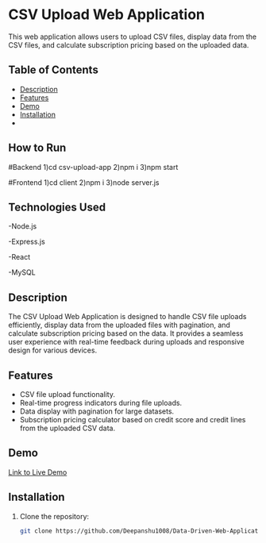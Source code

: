 # CSV Upload Web Application

This web application allows users to upload CSV files, display data from the CSV files, and calculate subscription pricing based on the uploaded data.

## Table of Contents

- [Description](#description)
- [Features](#features)
- [Demo](#demo)
- [Installation](#installation)
- 
## How to Run 
#Backend
1)cd csv-upload-app
2)npm i
3)npm start

#Frontend
1)cd client
2)npm i
3)node server.js


  
## Technologies Used
-Node.js

-Express.js

-React

-MySQL



## Description

The CSV Upload Web Application is designed to handle CSV file uploads efficiently, display data from the uploaded files with pagination, and calculate subscription pricing based on the data. It provides a seamless user experience with real-time feedback during uploads and responsive design for various devices.

## Features

- CSV file upload functionality.
- Real-time progress indicators during file uploads.
- Data display with pagination for large datasets.
- Subscription pricing calculator based on credit score and credit lines from the uploaded CSV data.

## Demo

[Link to Live Demo](#) <!-- Update with the link to your live demo -->

## Installation

1. Clone the repository:

   ```bash
   git clone https://github.com/Deepanshu1008/Data-Driven-Web-Application.git
